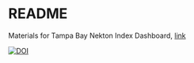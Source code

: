 # README

Materials for Tampa Bay Nekton Index Dashboard, [link](http://shiny.tbep.org/nekton-dash/)

[![DOI](https://zenodo.org/badge/276705811.svg)](https://zenodo.org/badge/latestdoi/276705811)